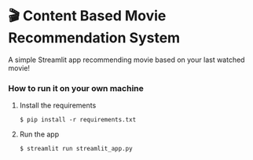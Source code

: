 # 🎬 Content Based Movie Recommendation System

A simple Streamlit app recommending movie based on your last watched movie!

### How to run it on your own machine

1. Install the requirements

   ```
   $ pip install -r requirements.txt
   ```

2. Run the app

   ```
   $ streamlit run streamlit_app.py
   ```
